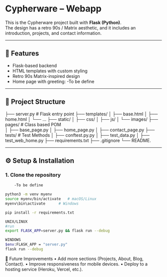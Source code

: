# Cypherware – Webapp

This is the Cypherware project built with **Flask (Python)**.  
The design has a retro 90s / Matrix aesthetic, and it includes an introduction, projects, and contact information.

---

## 🚀 Features
- Flask-based backend
- HTML templates with custom styling
- Retro 90s Matrix-inspired design
- Home page with greeting:
    -To be define

---

## 📂 Project Structure
├── server.py             # Flask entry point
├── templates/
│   ├── base.html
│   ├── home.html
│   └── …
├── static/
│   ├── css/
│   ├── js/
│   └── images/
├── pages/					# Class based POM 	
│	├── base_page.py
│	├── home_page.py
│	├── contact_page.py
├── tests/					# Test Methods
│	├── conftest.py.py
│	├── test_data.py
│	├── test_web_home.py
├── requirements.txt
├── .gitignore
└── README.

---

## ⚙️ Setup & Installation


### 1. Clone the repository
```bash
    -To be define

python3 -m venv myenv
source myenv/bin/activate   # macOS/Linux
myenv\bin\activate      # Windows

pip install -r requirements.txt

UNIX/LINUX
#run
export FLASK_APP=server.py && flask run --debug

WINDOWS
$env:FLASK_APP = "server.py"
flask run --debug

```

📌 Future Improvements
	•	Add more sections (Projects, About, Blog, Contact).
	•	Improve responsiveness for mobile devices.
	•	Deploy to a hosting service (Heroku, Vercel, etc.).
